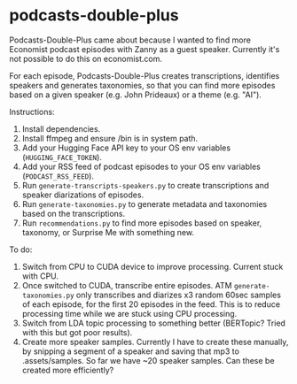 ﻿# podcasts-double-plus

Podcasts-Double-Plus came about because I wanted to find more Economist podcast episodes with Zanny as a guest speaker. Currently it's not possible to do this on economist.com. 

For each episode, Podcasts-Double-Plus creates transcriptions, identifies speakers and generates taxonomies, so that you can find more episodes based on a given speaker (e.g. John Prideaux) or a theme (e.g. "AI"). 

Instructions:
1. Install dependencies.
2. Install ffmpeg and ensure /bin is in system path.
3. Add your Hugging Face API key to your OS env variables (`HUGGING_FACE_TOKEN`).
4. Add your RSS feed of podcast episodes to your OS env variables (`PODCAST_RSS_FEED`).
5. Run `generate-transcripts-speakers.py` to create transcriptions and speaker diarizations of episodes.
6. Run `generate-taxonomies.py` to generate metadata and taxonomies based on the transcriptions.
7. Run `recommendations.py` to find more episodes based on speaker, taxonomy, or Surprise Me with something new.

To do:
1. Switch from CPU to CUDA device to improve processing. Current stuck with CPU.
2. Once switched to CUDA, transcribe entire episodes. ATM `generate-taxonomies.py` only transcribes and diarizes x3 random 60sec samples of each episode, for the first 20 episodes in the feed. This is to reduce processing time while we are stuck using CPU processing.
3. Switch from LDA topic processing to something better (BERTopic? Tried with this but got poor results).
4. Create more speaker samples. Currently I have to create these manually, by snipping a segment of a speaker and saving that mp3 to .assets/samples. So far we have ~20 speaker samples. Can these be created more efficiently?
